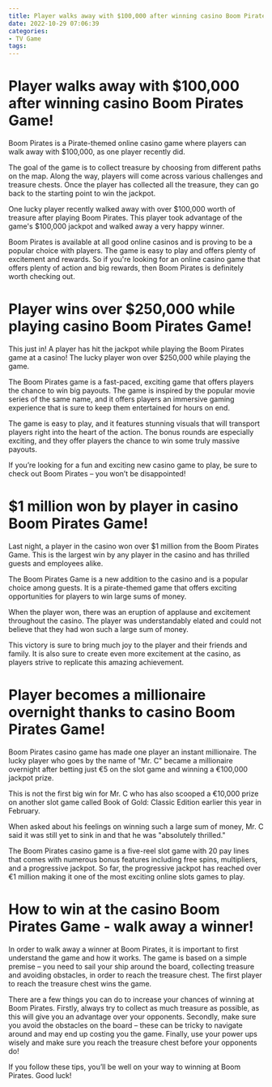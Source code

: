 ```yaml
---
title: Player walks away with $100,000 after winning casino Boom Pirates Game!
date: 2022-10-29 07:06:39
categories:
- TV Game
tags:
---
```



#  Player walks away with $100,000 after winning casino Boom Pirates Game!

Boom Pirates is a Pirate-themed online casino game where players can walk away with $100,000, as one player recently did.

The goal of the game is to collect treasure by choosing from different paths on the map. Along the way, players will come across various challenges and treasure chests. Once the player has collected all the treasure, they can go back to the starting point to win the jackpot.

One lucky player recently walked away with over $100,000 worth of treasure after playing Boom Pirates. This player took advantage of the game's $100,000 jackpot and walked away a very happy winner.

Boom Pirates is available at all good online casinos and is proving to be a popular choice with players. The game is easy to play and offers plenty of excitement and rewards. So if you're looking for an online casino game that offers plenty of action and big rewards, then Boom Pirates is definitely worth checking out.

#  Player wins over $250,000 while playing casino Boom Pirates Game!

This just in! A player has hit the jackpot while playing the Boom Pirates game at a casino! The lucky player won over $250,000 while playing the game.

The Boom Pirates game is a fast-paced, exciting game that offers players the chance to win big payouts. The game is inspired by the popular movie series of the same name, and it offers players an immersive gaming experience that is sure to keep them entertained for hours on end.

The game is easy to play, and it features stunning visuals that will transport players right into the heart of the action. The bonus rounds are especially exciting, and they offer players the chance to win some truly massive payouts.

If you’re looking for a fun and exciting new casino game to play, be sure to check out Boom Pirates – you won’t be disappointed!

#  $1 million won by player in casino Boom Pirates Game!

Last night, a player in the casino won over $1 million from the Boom Pirates Game. This is the largest win by any player in the casino and has thrilled guests and employees alike.

The Boom Pirates Game is a new addition to the casino and is a popular choice among guests. It is a pirate-themed game that offers exciting opportunities for players to win large sums of money.

When the player won, there was an eruption of applause and excitement throughout the casino. The player was understandably elated and could not believe that they had won such a large sum of money.

This victory is sure to bring much joy to the player and their friends and family. It is also sure to create even more excitement at the casino, as players strive to replicate this amazing achievement.

#  Player becomes a millionaire overnight thanks to casino Boom Pirates Game!

Boom Pirates casino game has made one player an instant millionaire. The lucky player who goes by the name of "Mr. C" became a millionaire overnight after betting just €5 on the slot game and winning a €100,000 jackpot prize.

This is not the first big win for Mr. C who has also scooped a €10,000 prize on another slot game called Book of Gold: Classic Edition earlier this year in February.

When asked about his feelings on winning such a large sum of money, Mr. C said it was still yet to sink in and that he was "absolutely thrilled."

The Boom Pirates casino game is a five-reel slot game with 20 pay lines that comes with numerous bonus features including free spins, multipliers, and a progressive jackpot. So far, the progressive jackpot has reached over €1 million making it one of the most exciting online slots games to play.

#  How to win at the casino Boom Pirates Game - walk away a winner!

In order to walk away a winner at Boom Pirates, it is important to first understand the game and how it works. The game is based on a simple premise – you need to sail your ship around the board, collecting treasure and avoiding obstacles, in order to reach the treasure chest. The first player to reach the treasure chest wins the game.

There are a few things you can do to increase your chances of winning at Boom Pirates. Firstly, always try to collect as much treasure as possible, as this will give you an advantage over your opponents. Secondly, make sure you avoid the obstacles on the board – these can be tricky to navigate around and may end up costing you the game. Finally, use your power ups wisely and make sure you reach the treasure chest before your opponents do!

If you follow these tips, you’ll be well on your way to winning at Boom Pirates. Good luck!